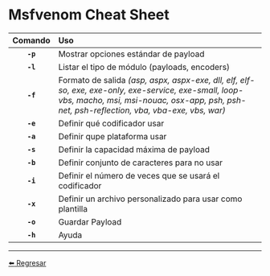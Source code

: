 # Msfvenom Cheat Sheet

| Comando| Uso                    |
| :-------------: | :------------------------------ |
| **`-p`**      | Mostrar opciones estándar de payload       |
| **`-l`**      | Listar el tipo de módulo (payloads, encoders)       |
| **`-f`**      | Formato de salida *(asp, aspx, aspx-exe, dll, elf, elf-so, exe, exe-only, exe-service, exe-small, loop-vbs, macho, msi, msi-nouac, osx-app, psh, psh-net, psh-reflection, vba, vba-exe, vbs, war)*       |
| **`-e`**      | Definir qué codificador usar       |
| **`-a`**      | Definir qupe plataforma usar       |
| **`-s`**      | Definir la capacidad máxima de payload       |
| **`-b`**      | Definir conjunto de caracteres para no usar       |
| **`-i`**      | Definir el número de veces que se usará el codificador       |
| **`-x`**      | Definir un archivo personalizado para usar como plantilla       |
| **`-o`**      | Guardar Payload       |
| **`-h`**      | Ayuda       |

---

[:arrow_left: Regresar](https://github.com/m4lal0/cheatsheets)